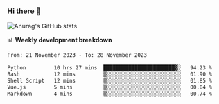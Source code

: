 ### Hi there 👋
![Anurag's GitHub stats](https://github-readme-stats.vercel.app/api?username=jami1024&show_icons=true&theme=radical)

📊 **Weekly development breakdown**
<!--START_SECTION:waka-->

```txt
From: 21 November 2023 - To: 28 November 2023

Python         10 hrs 27 mins  ███████████████████████▓░   94.23 %
Bash           12 mins         ▒░░░░░░░░░░░░░░░░░░░░░░░░   01.90 %
Shell Script   12 mins         ▒░░░░░░░░░░░░░░░░░░░░░░░░   01.85 %
Vue.js         5 mins          ▒░░░░░░░░░░░░░░░░░░░░░░░░   00.84 %
Markdown       4 mins          ▒░░░░░░░░░░░░░░░░░░░░░░░░   00.74 %
```

<!--END_SECTION:waka-->
<!--
**jami1024/jami1024** is a ✨ _special_ ✨ repository because its `README.md` (this file) appears on your GitHub profile.

Here are some ideas to get you started:

- 🔭 I’m currently working on ...
- 🌱 I’m currently learning ...
- 👯 I’m looking to collaborate on ...
- 🤔 I’m looking for help with ...
- 💬 Ask me about ...
- 📫 How to reach me: ...
- 😄 Pronouns: ...
- ⚡ Fun fact: ...
-->
